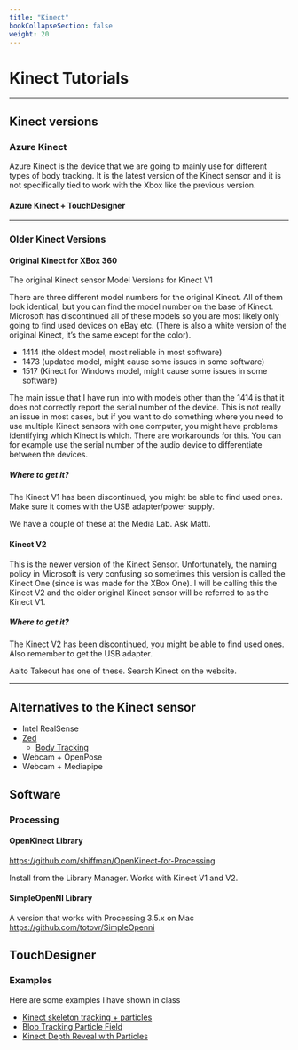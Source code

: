 ```yaml
---
title: "Kinect"
bookCollapseSection: false
weight: 20
---   
```


# Kinect Tutorials

---

## Kinect versions

### Azure Kinect

Azure Kinect is the device that we are going to mainly use for different types of body tracking. It is the latest version of the Kinect sensor and it is not specifically tied to work with the Xbox like the previous version.

#### Azure Kinect + TouchDesigner

---

### Older Kinect Versions

#### Original Kinect for XBox 360

The original Kinect sensor
Model Versions for Kinect V1

There are three different model numbers for the original Kinect. All of them look identical, but you can find the model number on the base of Kinect. Microsoft has discontinued all of these models so you are most likely only going to find used devices on eBay etc. (There is also a white version of the original Kinect, it’s the same except for the color).

- 1414 (the oldest model, most reliable in most software)
- 1473 (updated model, might cause some issues in some software)
- 1517 (Kinect for Windows model, might cause some issues in some software)

The main issue that I have run into with models other than the 1414 is that it does not correctly report the serial number of the device. This is not really an issue in most cases, but if you want to do something where you need to use multiple Kinect sensors with one computer, you might have problems identifying which Kinect is which. There are workarounds for this. You can for example use the serial number of the audio device to differentiate between the devices.

##### Where to get it?

The Kinect V1 has been discontinued, you might be able to find used ones. Make sure it comes with the USB adapter/power supply.

We have a couple of these at the Media Lab. Ask Matti.

#### Kinect V2

This is the newer version of the Kinect Sensor. Unfortunately, the naming policy in Microsoft is very confusing so sometimes this version is called the Kinect One (since is was made for the XBox One). I will be calling this the Kinect V2 and the older original Kinect sensor will be referred to as the Kinect V1.

##### Where to get it?

The Kinect V2 has been discontinued, you might be able to find used ones. Also remember to get the USB adapter.

Aalto Takeout has one of these. Search Kinect on the website.

---

## Alternatives to the Kinect sensor

- Intel RealSense
- [Zed](https://www.stereolabs.com/zed/)
    - [Body Tracking](https://www.stereolabs.com/docs/body-tracking/)
- Webcam + OpenPose
- Webcam + Mediapipe

## Software

### Processing

#### OpenKinect Library

https://github.com/shiffman/OpenKinect-for-Processing

Install from the Library Manager. Works with Kinect V1 and V2.

#### SimpleOpenNI Library

A version that works with Processing 3.5.x on Mac https://github.com/totovr/SimpleOpenni

## TouchDesigner

### Examples

Here are some examples I have shown in class

- [Kinect skeleton tracking + particles](./files/KinectAllJoints.toe)
- [Blob Tracking Particle Field](./files/KinectMetaballs.toe)
- [Kinect Depth Reveal with Particles](./files/KinectDepthRevealParticles.toe)
